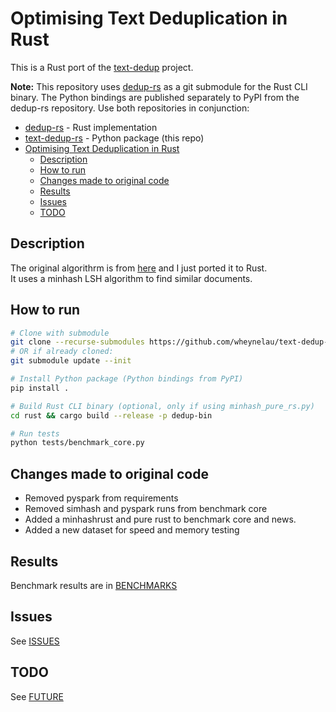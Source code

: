 # Optimising Text Deduplication in Rust

This is a Rust port of the [text-dedup](https://github.com/ChenghaoMou/text-dedup) project.

**Note:** This repository uses [dedup-rs](https://github.com/wheynelau/dedup-rs) as a git submodule for the Rust CLI binary. The Python bindings are published separately to PyPI from the dedup-rs repository. Use both repositories in conjunction:
- [dedup-rs](https://github.com/wheynelau/dedup-rs) - Rust implementation
- [text-dedup-rs](https://github.com/wheynelau/text-dedup-rs) - Python package (this repo)
- [Optimising Text Deduplication in Rust](#optimising-text-deduplication-in-rust)
  - [Description](#description)
  - [How to run](#how-to-run)
  - [Changes made to original code](#changes-made-to-original-code)
  - [Results](#results)
  - [Issues](#issues)
  - [TODO](#todo)


## Description
The original algorithrm is from [here](https://github.com/ChenghaoMou/text-dedup) and I just ported it to Rust.  
It uses a minhash LSH algorithm to find similar documents.  

## How to run

```bash
# Clone with submodule
git clone --recurse-submodules https://github.com/wheynelau/text-dedup-rs
# OR if already cloned:
git submodule update --init

# Install Python package (Python bindings from PyPI)
pip install .

# Build Rust CLI binary (optional, only if using minhash_pure_rs.py)
cd rust && cargo build --release -p dedup-bin

# Run tests
python tests/benchmark_core.py
```

## Changes made to original code

- Removed pyspark from requirements
- Removed simhash and pyspark runs from benchmark core
- Added a minhashrust and pure rust to benchmark core and news.
- Added a new dataset for speed and memory testing

## Results

Benchmark results are in [BENCHMARKS](docs/BENCHMARKS.md)

## Issues

See [ISSUES](docs/ISSUES.md)

## TODO
See [FUTURE](docs/FUTURE.md)
